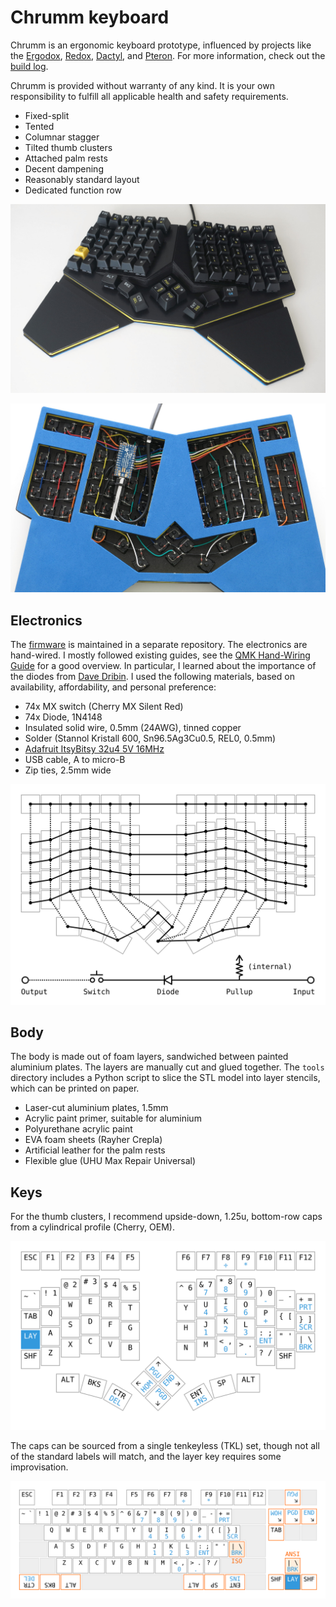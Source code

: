 Chrumm keyboard
===============

Chrumm is an ergonomic keyboard prototype, influenced by
projects like the [Ergodox], [Redox], [Dactyl], and [Pteron].
For more information, check out the [build log].

Chrumm is provided without warranty of any kind.
It is your own responsibility to fulfill all
applicable health and safety requirements.

- Fixed-split
- Tented
- Columnar stagger
- Tilted thumb clusters
- Attached palm rests
- Decent dampening
- Reasonably standard layout
- Dedicated function row

![Front photo](images/front.jpg)

![Inside photo](images/inside.jpg)

[build log]: https://sev.dev/hardware/chrumm-again/
[Ergodox]: https://www.ergodox.io/
[Redox]: https://github.com/mattdibi/redox-keyboard
[Dactyl]: https://github.com/adereth/dactyl-keyboard
[Pteron]: https://github.com/FSund/pteron-keyboard


Electronics
-----------

The [firmware] is maintained in a separate repository.
The electronics are hand-wired. I mostly followed existing guides,
see the [QMK Hand-Wiring Guide] for a good overview. In particular,
I learned about the importance of the diodes from [Dave Dribin].
I used the following materials, based on availability,
affordability, and personal preference:

- 74x MX switch (Cherry MX Silent Red)
- 74x Diode, 1N4148
- Insulated solid wire, 0.5mm (24AWG), tinned copper
- Solder (Stannol Kristall 600, Sn96.5Ag3Cu0.5, REL0, 0.5mm)
- [Adafruit ItsyBitsy 32u4 5V 16MHz]
- USB cable, A to micro-B
- Zip ties, 2.5mm wide

![Matrix](images/matrix.svg)

[firmware]: https://github.com/sevmeyer/chrumm-firmware
[QMK Hand-Wiring Guide]: https://github.com/qmk/qmk_firmware/blob/master/docs/hand_wire.md
[Dave Dribin]: https://www.dribin.org/dave/keyboard/one_html/
[Adafruit ItsyBitsy 32u4 5V 16MHz]: https://www.adafruit.com/product/3677


Body
----

The body is made out of foam layers, sandwiched between painted
aluminium plates. The layers are manually cut and glued together.
The `tools` directory includes a Python script to slice the
STL model into layer stencils, which can be printed on paper.

- Laser-cut aluminium plates, 1.5mm
- Acrylic paint primer, suitable for aluminium
- Polyurethane acrylic paint
- EVA foam sheets (Rayher Crepla)
- Artificial leather for the palm rests
- Flexible glue (UHU Max Repair Universal)


Keys
----

For the thumb clusters, I recommend upside-down, 1.25u,
bottom-row caps from a cylindrical profile (Cherry, OEM).

![Key layout](images/layout.svg)

The caps can be sourced from a single tenkeyless (TKL) set,
though not all of the standard labels will match,
and the layer key requires some improvisation.

![Keycap allocation](images/caps.svg)
